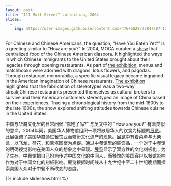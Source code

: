 ```yaml
---
layout: post
title: “111 Mott Street” collection, 2004
slides:
  -
    img: https://user-images.githubusercontent.com/47676628/72847207-12f0dc00-3c70-11ea-9c02-fb51a03fcf93.jpg
---
```



For Chinese and Chinese Americans, the question, “Have You Eaten Yet?” is a greeting similar to “How are you?” In 2004, MOCA curated a [show](https://www.stephaniereyer.com/#/moca/) that centralized food of the Chinese American diaspora. It highlighted the ways in which Chinese immigrants to the United States brought about their legacies through opening restaurants. As part of [the exhibition](https://international.ucla.edu/institute/article/26485), menus and matchbooks were adorned with dragons, lotus flowers, and pagodas. Through restaurant memorabilia, a specific visual legacy became ingrained in the American imagination of Chinese restaurants. [The exhibition](https://www.jstor.org/stable/24556559?seq=1) highlighted that the fabrication of stereotypes was a two-way streak;Chinese restaurants presented themselves as cultural brokers to survive and their American customers stereotyped an image of China based on their experiences. Tracing a chronological history from the mid-1800s to the late 1900s, the show explored shifting attitudes towards Chinese cuisine in the United States. 

中国与华裔文化里的日常问候 “你吃了吗?” 与英文中的 ”How are you?” 有着类似的意义。2004年间，美国华人博物馆组织一项将散居华人的饮食为标题的[展览](stephaniereyer.com/#/moca/)。此展强调了美国华裔通过餐饮业而繁衍文化遗产的现象。[展览](https://international.ucla.edu/institute/article/26485)中有着菜单与火柴盒，以飞龙，荷花，和宝塔图案为点缀。通过中餐馆里的装饰品，一个对于中餐馆的明确视觉影响在美国人众的想象之中呈现。[展览](www.jstor.org/stable/24556559)显示了双方性的文化刻板化；为了生存，中餐馆把自己扮为传述中国文化的中间人，而餐馆的美国客户以餐馆影响作为对于中国文化的刻板影响。展览根据时间线从十九世纪中至二十世纪晚期而探索美国人众对于中餐不断改变的态度。

{% include slideshow.html %}
